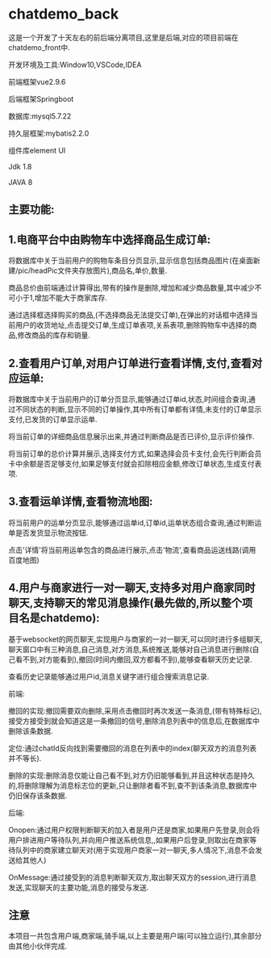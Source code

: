 # chatdemo_back

这是一个开发了十天左右的前后端分离项目,这里是后端,对应的项目前端在chatdemo_front中.

开发环境及工具:Window10,VSCode,IDEA

前端框架vue2.9.6

后端框架Springboot

数据库:mysql5.7.22

持久层框架:mybatis2.2.0

组件库element UI

Jdk 1.8

JAVA 8



## 主要功能:

## 1.电商平台中由购物车中选择商品生成订单:

将数据库中关于当前用户的购物车条目分页显示,显示信息包括商品图片(在桌面新建/pic/headPic文件夹存放图片),商品名,单价,数量.

商品总价由前端通过计算得出,带有的操作是删除,增加和减少商品数量,其中减少不可小于1,增加不能大于商家库存.

通过选择框选择购买的商品,(不选择商品无法提交订单),在弹出的对话框中选择当前用户的收货地址,点击提交订单,生成订单表项,关系表项,删除购物车中选择的商品,修改商品的库存和销量.

## 2.查看用户订单,对用户订单进行查看详情,支付,查看对应运单:

将数据库中关于当前用户的订单分页显示,能够通过订单id,状态,时间组合查询,通过不同状态的判断,显示不同的订单操作,其中所有订单都有详情,未支付的订单显示支付,已发货的订单显示运单.

将当前订单的详细商品信息展示出来,并通过判断商品是否已评价,显示评价操作.

将当前订单的总价计算并展示,选择支付方式,如果选择会员卡支付,会先行判断会员卡中余额是否足够支付,如果足够支付就会扣除相应金额,修改订单状态,生成支付表项.

## 3.查看运单详情,查看物流地图:

将当前用户的运单分页显示,能够通过运单id,订单id,运单状态组合查询,通过判断运单是否发货显示物流按钮.

点击'详情'将当前用运单包含的商品进行展示,点击'物流',查看商品运送线路(调用百度地图)

## 4.用户与商家进行一对一聊天,支持多对用户商家同时聊天,支持聊天的常见消息操作(最先做的,所以整个项目名是chatdemo):

基于websocket的网页聊天,实现用户与商家的一对一聊天,可以同时进行多组聊天,聊天窗口中有三种消息,自己消息,对方消息,系统推送,能够对自己消息进行删除(自己看不到,对方能看到),撤回(时间内撤回,双方都看不到),能够查看聊天历史记录.

查看历史记录能够通过用户id,消息关键字进行组合搜索消息记录.

前端:

撤回的实现:撤回需要双向删除,采用点击撤回时再次发送一条消息,(带有特殊标记),接受方接受到就会知道这是一条撤回的信号,删除消息列表中的信息后,在数据库中删除该条数据.

定位:通过chatId反向找到需要撤回的消息在列表中的index(聊天双方的消息列表并不等长).

删除的实现:删除消息仅能让自己看不到,对方仍旧能够看到,并且这种状态是持久的,将删除理解为消息标志位的更新,只让删除者看不到,查不到该条消息,数据库中仍旧保存该条数据.

后端:

Onopen:通过用户权限判断聊天的加入者是用户还是商家,如果用户先登录,则会将用户排进用户等待队列,并向用户推送系统信息,,如果用户后登录,则取出在商家等待队列中的商家建立聊天对(用于实现用户商家一对一聊天,多人情况下,消息不会发送给其他人)

OnMessage:通过接受到的消息判断聊天双方,取出聊天双方的session,进行消息发送,实现聊天的主要功能,消息的接受与发送.

## 注意

本项目一共包含用户端,商家端,骑手端,以上主要是用户端(可以独立运行),其余部分由其他小伙伴完成.
